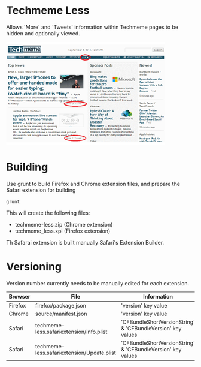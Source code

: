 # Techmeme Less

Allows 'More' and 'Tweets' information within Techmeme pages to be hidden and optionally viewed.

![Techmeme Less screenshot](images/techmeme-less-screenshot-425x275.png)

# Building

Use grunt to build Firefox and Chrome extension files, and prepare the Safari extension for building

    grunt

This will create the following files:

- techmeme-less.zip (Chrome extension)
- techmeme_less.xpi (Firefox extension)

Th Safarai extension is built manually Safari's Extension Builder.

# Versioning

Version number currently needs to be manually edited for each extension.

| Browser | File | Information |
| ------- | ---- | ----------- |
| Firefox | firefox/package.json | 'version' key value |
| Chrome | source/manifest.json | 'version' key value |
| Safari | techmeme-less.safariextension/Info.plist | 'CFBundleShortVersionString' & 'CFBundleVersion' key values |
| Safari | techmeme-less.safariextension/Update.plist | 'CFBundleShortVersionString' & 'CFBundleVersion' key values |   